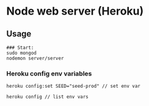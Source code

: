# Node web server (Heroku)

## Usage

```
### Start:
sudo mongod
nodemon server/server
```

### Heroku config env variables

```
heroku config:set SEED="seed-prod" // set env var

heroku config // list env vars

```
